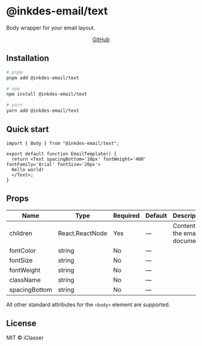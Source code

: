 # @inkdes-email/text

Body wrapper for your email layout.

<div style='text-align:center'>
  <a href='https://github.com/iClasser/inkdes-email-comps'>GitHub<a>
  </hr>
</div>

## Installation

```bash
# pnpm
pnpm add @inkdes-email/text

# npm
npm install @inkdes-email/text

# yarn
yarn add @inkdes-email/text
```

## Quick start

```tsx
import { Body } from "@inkdes-email/text";

export default function EmailTemplate() {
  return <Text spacingBottom='10px' fontWeight='400' fontFamily='Arial' fontSize='20px'>
  Hello world!
  </Text>;
}
```

## Props

| Name     | Type            | Required | Default | Description |
| -------- | --------------- | -------- | ------- | ----------- |
| children | React.ReactNode | Yes      | —       | Content of the email document |
| fontColor | string | No      | —       |  |
| fontSize | string | No      | —       |  |
| fontWeight | string | No      | —       |  |
| className | string | No      | —       |  |
| spacingBottom | string | No      | —       |  |

All other standard attributes for the `<body>` element are supported.

## License

MIT © iClasser
